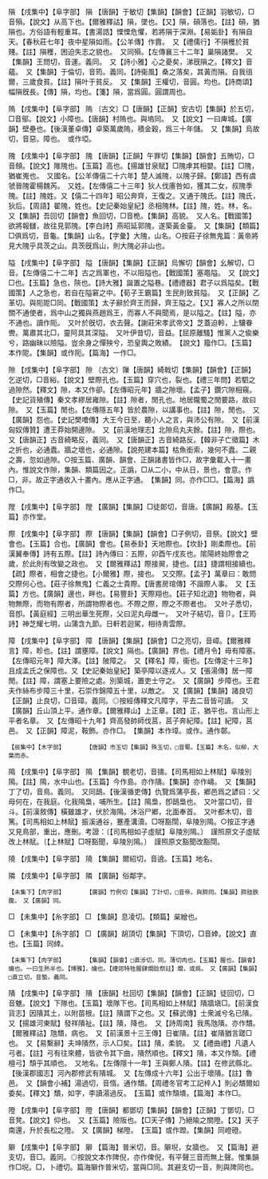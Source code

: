 <!-- { "loadSidebar": true } -->
隕	【戌集中】【阜字部】	隕	【唐韻】于敏切【集韻】【韻會】【正韻】羽敏切，□音殞。【說文】从高下也。【爾雅釋詁】隕，墜也。【又】隕，磒落也。【註】磒，猶隕也。方俗語有輕重耳。【書湯誥】慄慄危懼，若將隕于深淵。【易姤卦】有隕自天。【春秋莊七年】夜中星隕如雨。【公羊傳】作霣。　又【禮儒行】不隕穫於貧賤。【註】隕穫，困迫失志之貌也。　又同殞。【左傳襄三十二年】巢隕諸樊。　又【集韻】王問切，音運。義同。　又【詩小雅】心之憂矣，涕旣隕之。【釋文】音蘊。　又【集韻】于倫切，音筠。義同。【詩衞風】桑之落矣，其黃而隕。自我徂爾，三歲食貧。【註】隕叶于貧反。　又【集韻】王權切，音圓。均也。【詩商頌】幅隕旣長。【傳】隕，均也。【箋】隕，當爲圓。圓謂周也。

隖	【戌集中】【阜字部】	隖	〔古文〕□【唐韻】【正韻】安古切【集韻】於五切，□音鄔。【說文】小障也。【唐韻】村隖也。與塢同。　又【說文】一曰庳城。【廣韻】壁壘也。【後漢董卓傳】卓築萬歲隖，積金穀，爲三十年儲。　又【集韻】烏故切，音惡。障也。　或作埡。

隗	【戌集中】【阜字部】	隗	【唐韻】【正韻】午罪切【集韻】【韻會】五賄切，□音頠。【說文】陮隗也。【玉篇】高也。【揚雄甘泉賦】□隗虖其相嬰。【註】□隗，猶崔嵬也。　又國名。【公羊傳僖二十六年】楚人滅隗，以隗子歸。【鄭語】西有虞虢晉隗霍楊魏芮。　又姓。【左傳僖二十三年】狄人伐廧咎如，獲其二女，叔隗季隗。【註】隗姓。又【僖二十四年】昭公奔齊，王復之。又通于隗氏。【註】隗氏，狄后。【周語】翟隗，姓也。【史記秦始皇紀】丞相隗林。【註】隗，姓。林，名。　又【集韻】吾回切【韻會】魚回切，□音桅。【集韻】高貌。　又人名。【戰國策】欲將報讎，故往見郭隗。【李白詩】燕昭延郭隗，遂築黃金臺。　又【集韻】【類篇】□俱爲切，音龜。【集韻】山名。【字彙】大隗，山名。○按莊子徐無鬼篇：黃帝將見大隗乎具茨之山。具茨旣爲山，則大隗必非山也。

隘	【戌集中】【阜字部】	隘	【唐韻】【集韻】【正韻】烏懈切【韻會】幺解切，□音。【左傳僖二十二年】古之爲軍也，不以阻隘也。【戰國策】塞黽隘。　又【說文】□也。【玉篇】急也，陝也。【詩大雅】誕置之隘巷。【禮禮器】君子以爲隘矣。【戰國策】人之急也，若自在隘窘之中。【荀子王霸篇】生民則致貧隘。　又【正韻】乙革切。與阨阸□同。【戰國策】太子辭於齊王而歸，齊王隘之。【又】寡人之所以閉關不通使者，爲中山之獨與燕趙爲王，而寡人不與聞焉，是以隘之。【註】隘，亦不通也。讀作阨。　又叶於旣切，衣去聲。【謝莊宋孝武帝文】芝蓋迫軨，上驤眷轡。萬肅其北□，靈阿具其深隘。　又叶伊昔切，音益。【屈原離騷】惟黨人之偸樂兮，路幽昧以險隘。豈余身之憚殃兮，恐皇輿之敗績。　【說文】籀作□。【玉篇】本作阸。【集韻】或作阨。【篇海】一作□。

隙	【戌集中】【阜字部】	隙	〔古文〕隟【唐韻】綺戟切【集韻】【韻會】【正韻】乞逆切，□音綌。【說文】壁際孔也。【玉篇】穿穴也，裂也。【禮三年問】若駟之過隙然。【釋文】隙，本又作卻。【左傳昭元年】牆之隙壞。【孟子】鑽穴隙相窺。【史記貨殖傳】秦文孝繆居雍隙。【註】隙者，閒孔也。地居隴蜀之閒要路，故曰隙。　又【玉篇】閒也。【左傳隱五年】皆於農隙，以講事也。【註】隙，閒也。　又【廣韻】怨也。【史記樊噲傳】大王今日至，聽小人之言，與沛公有隙。　又【前漢匈奴傳贊】遭王莽始開邊隙。　又【前漢地理志】北隙烏丸夫餘。【註】隙，際也。　又【唐韻正】古音綺略反，義同。　又【唐韻正】古音綺路反。【韓非子亡徵篇】木之折也，必通蠹。牆之壞也，必通隙。【說苑建本篇】枯魚銜索，幾何不蠹。二親之壽，忽如過隙。○按玉篇、廣韻、韻會、正韻諸書皆作□，故字彙載入十一畫內。惟說文作隙，集韻、類篇因之。正譌，□从二小，中从日，景也，會意。作□，非。故正字通收入十畫內。應从正字通。　【集韻】同。亦作□□。【篇海】譌作□。

隚	【戌集中】【阜字部】	隚	【廣韻】【集韻】□徒郞切，音唐。【廣韻】殿基。【玉篇】亦作堂。

際	【戌集中】【阜字部】	際	【唐韻】【集韻】【韻會】□子例切，音祭。【說文】壁會也。【玉篇】合也。【廣韻】會也。【易泰卦】天地際也。【坎卦】剛柔際也。【前漢翼奉傳】詩有五際。【註】詩內傳曰：五際，卯酉午戌亥也。隂陽終始際會之歲，於此則有攺變之政也。　又【爾雅釋詁】際接翜，捷也。【註】捷謂相接續也。【疏】際者，相會之捷也。【小爾雅】際，接也。　又交際。【孟子】萬章曰：敢問交際何心也。【莊子徐無鬼】仁義之士貴際。【唐書房琯傳】不諧際人事。　又【玉篇】方也。【廣韻】邊也，畔也。【易豐卦】天際翔也。【莊子知北遊】物物者，與物無際，而物有際者，所謂物際者也。不際之際，際之不際者也。　又叶子悉切，音卽。【黃庭經】三明出華生死際，父曰泥丸母雌一。　又叶子結切，音卩。【王筠詩】神芝耀七明，山蒲含九節。日軒若迴駕，相待靑雲際。

障	【戌集中】【阜字部】	障	【唐韻】【集韻】【韻會】□之亮切，音嶂。【爾雅釋言】障，畛也。【註】謂壅障。【說文】隔也。【廣韻】界也。【禮月令】毋有障塞。【左傳昭元年】障大澤。【註】陂障之。　又【釋名】障，衞也。【左傳定十三年】且成孟氏之保障也。又【史記秦始皇紀】築亭障以逐戎人。又【張湯傳】居一障閒。【註】障，謂塞上要險之處。別築城，置吏士守之。　又【廣韻】步障也。王君夫作絲布步障三十里，石崇作錦障五十里，以敵之。　又【廣韻】【集韻】諸良切【正韻】止良切，□音璋。義同。◎按經傳釋文凡障字，平去二音皆可讀。　又【廣韻】丘山頂上平。通作章。【爾雅釋山】上正章。【疏】正，猶平也。言山形上平者名章。　又【左傳昭十九年】齊高發帥師伐莒，莒子奔紀障。【註】紀障，莒邑。　又【正韻】障泥，鞍飾。亦作□。　【集韻】本作墇。或作。通作鄣。

	【辰集中】【木字部】		【唐韻】市玉切【集韻】殊玉切，□音蜀。【玉篇】木名，似柳，大葉而赤。

隝	【戌集中】【阜字部】	隝	【集韻】覩老切，音擣。【司馬相如上林賦】阜陵別隝。【註】隝，水中山也。【玉篇】今作島。亦作隯。【集韻】亦作嶹。　又【集韻】丁了切，音鳥。義同。　又同鴟。【後漢循吏傳】仇覽爲蒲亭長，鄕邑爲之諺曰：父母何在，在我庭。化我隝梟，哺所生。【註】隝梟，卽鴟梟也。　又叶當口切，音斗。【前漢敘傳】橫雖雄才，伏於海隝。沐浴尸鄕，北面奉首。　又叶都木切，音篤。【司馬相如上林賦】振溪通谷，蹇產溝瀆。□呀豁閕，阜陵別隝。○按正字通又見鳥部，重出，應刪。考證：〔【司馬相如子虛賦】阜陵別隝。〕　謹照原文子虛賦改上林賦。〔【上林賦】□呀豁聞，阜陵別隝。〕　謹照原文豁聞改豁閕。 

隢	【戌集中】【阜字部】	隢	【集韻】爾紹切，音遶。【玉篇】地名。

隣	【戌集中】【阜字部】	隣	【廣韻】俗鄰字。

	【未集下】【肉字部】		【廣韻】竹例切【集韻】丁計切，□音帝。與腣同。【集韻】腣胿胅腹。　又【廣韻】同。

□	【未集中】【糸字部】	□	【集韻】息凌切。【類篇】枲繒也。

□	【未集中】【糸字部】	□	【廣韻】胡頂切【集韻】下頂切，□音婞。【說文】直也。【玉篇】同緈。

	【未集下】【肉字部】		【集韻】【韻會】□直涉切。同。薄切肉也。【玉篇】腥也。【韻會】爚也。一曰生熟半也。【博雅】，爚也。【禮郊特牲腥肆爓腍祭註】爓，或爲。　又【廣韻】【集韻】□直立切，音蟄。義同。

隤	【戌集中】【阜字部】	隤	【唐韻】杜回切【集韻】【韻會】【正韻】徒回切，□音魋。【說文】下隊也。【玉篇】壞隊下也。【司馬相如上林賦】隤牆塡□。【前漢食貨志】因隤其土，以附苗根。【註】隤謂下之也。又【蘇武傳】士衆滅兮名已隤。　又【揚雄河東賦】發祥隤祉。【註】隤，降也。　又【詩周南】我馬虺隤。亦作穨。【爾雅釋詁】虺穨，病也。　又【前漢景十三王傳】日崔隤。【註】崔隤猶言蹉□也。　又【易繫辭】夫坤隤然，示人□矣。【註】隤，柔貌。　又【禮曲禮】凡遺人弓者。【註】弓有往來體，皆欲令其下曲，隤然順也。【釋文】隤，本又作頹。【禮檀弓】頹乎其順也。　又地名。【左傳隱十一年】王與鄭人隤。【註】在修武縣北。【後漢郡國志】河內郡修武有隤城。　又【左傳成十六年】公出于壞隤。【註】魯邑。　又【韻會小補】湯過切，音惰。通作穨。【周禮冬官考工記梓人】則必穨爾如委矣。【釋文】穨，如字，李讀湯過反。　【玉篇】或作頹墤。【篇海】本作□。

隥	【戌集中】【阜字部】	隥	【唐韻】都鄧切【集韻】【韻會】【正韻】丁鄧切，□音凳。【說文】仰也。　又【玉篇】險阪也。【□天子傳】乃絕隃之關隥。【又】天子南還，升於長松之隥。　又【廣韻】梯隥。　【玉篇】或作蹬。【集韻】同嶝磴。

隦	【戌集中】【阜字部】	隦	【篇海】普米切，音。隦堄，女牆也。　又【篇海】避支切，音□。義同。◎按說文本作陴倪，亦作俾倪，有平聲三音而無上聲。惟集韻作□堄。□，卜禮切。篇海隦作普米切，當與□同。其避支切一音，則與陴同也。

